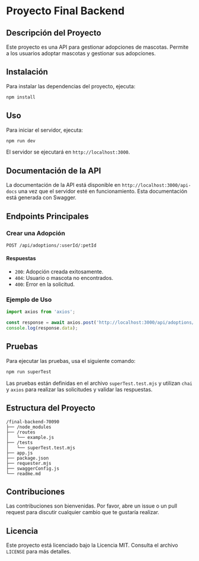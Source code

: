 # Proyecto Final Backend

## Descripción del Proyecto

Este proyecto es una API para gestionar adopciones de mascotas. Permite a los usuarios adoptar mascotas y gestionar sus adopciones.

## Instalación

Para instalar las dependencias del proyecto, ejecuta:

```bash
npm install
```

## Uso

Para iniciar el servidor, ejecuta:

```bash
npm run dev
```

El servidor se ejecutará en `http://localhost:3000`.

## Documentación de la API

La documentación de la API está disponible en `http://localhost:3000/api-docs` una vez que el servidor esté en funcionamiento. Esta documentación está generada con Swagger.

## Endpoints Principales

### Crear una Adopción

```http
POST /api/adoptions/:userId/:petId
```

#### Respuestas

- `200`: Adopción creada exitosamente.
- `404`: Usuario o mascota no encontrados.
- `400`: Error en la solicitud.

### Ejemplo de Uso

```javascript
import axios from 'axios';

const response = await axios.post('http://localhost:3000/api/adoptions/validUserId/validPetId');
console.log(response.data);
```

## Pruebas

Para ejecutar las pruebas, usa el siguiente comando:

```bash
npm run superTest
```

Las pruebas están definidas en el archivo `superTest.test.mjs` y utilizan `chai` y `axios` para realizar las solicitudes y validar las respuestas.

## Estructura del Proyecto

```
/final-backend-70090
├── /node_modules
├── /routes
│   └── example.js
├── /tests
│   └── superTest.test.mjs
├── app.js
├── package.json
├── requester.mjs
├── swaggerConfig.js
└── readme.md
```

## Contribuciones

Las contribuciones son bienvenidas. Por favor, abre un issue o un pull request para discutir cualquier cambio que te gustaría realizar.

## Licencia

Este proyecto está licenciado bajo la Licencia MIT. Consulta el archivo `LICENSE` para más detalles.
